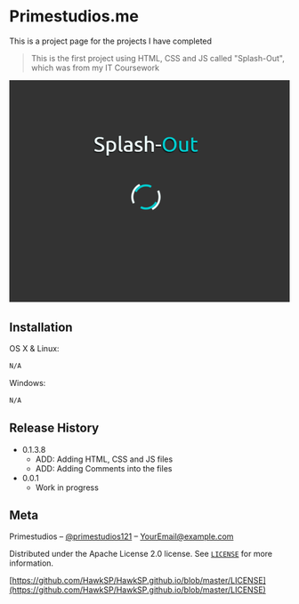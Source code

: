# Primestudios.me 

This is a project page for the projects I have completed 


>This is the first project using HTML, CSS and JS called "Splash-Out", which 
 was from my IT Coursework

![alt text](https://github.com/HawkSP/HawkSP.github.io/blob/master/Images/readme.md/Example%20Images/SplashOutExample.PNG "Logo Title Text 1")

## Installation

OS X & Linux:

```sh
N/A
```
Windows:

```sh
N/A
```
## Release History

* 0.1.3.8
    * ADD: Adding HTML, CSS and JS files
    * ADD: Adding Comments into the files
* 0.0.1
    * Work in progress

## Meta

Primestudios – [@primestudios121](https://twitter.com/primestudios121) – YourEmail@example.com

Distributed under the Apache License 2.0 license. See [``LICENSE``](https://github.com/HawkSP/HawkSP.github.io/blob/master/LICENSE) for more information.

[https://github.com/HawkSP/HawkSP.github.io/blob/master/LICENSE](https://github.com/HawkSP/HawkSP.github.io/blob/master/LICENSE)

<!-- Markdown link -->

